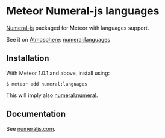 # Meteor Numeral-js languages

[Numeral-js](https://github.com/adamwdraper/Numeral-js) packaged for Meteor with languages support.

See it on [Atmosphere](https://atmospherejs.com/):
[numeral:languages](https://atmospherejs.com/numeral/languages)

## Installation

With Meteor 1.0.1 and above, install using:

```
$ meteor add numeral:languages
```

This will imply also [numeral:numeral](https://atmospherejs.com/numeral/numeral).

## Documentation

See [numeraljs.com](http://numeraljs.com/).
